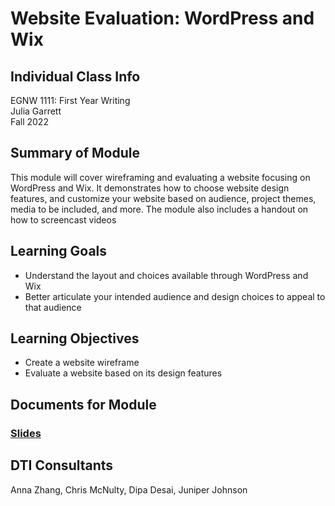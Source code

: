 # Website Evaluation: WordPress and Wix

## Individual Class Info
EGNW 1111: First Year Writing
<br>
Julia Garrett
<br>
Fall 2022
<br>


## Summary of Module
This module will cover wireframing and evaluating a website focusing on WordPress and Wix. It demonstrates how to choose website design features, and customize your website based on audience, project themes, media to be included, and more. The module also includes a handout on how to screencast videos

## Learning Goals
- Understand the layout and choices available through WordPress and Wix
- Better articulate your intended audience and design choices to appeal to that audience


## Learning Objectives
- Create a website wireframe
- Evaluate a website based on its design features

## Documents for Module

### [Slides](https://github.com/NULabNortheastern/digitalassignmentshowcase/blob/master/website-building/fa22-garrett-engw1111-wordpress-wix/fa22-garrett-website-building-and-evaluation.pdf)

## DTI Consultants
Anna Zhang, Chris McNulty, Dipa Desai, Juniper Johnson
